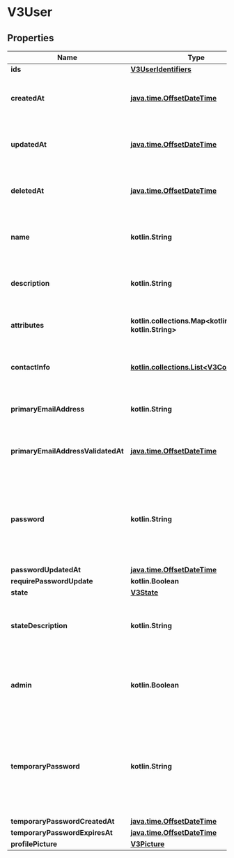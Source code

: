 
# V3User

## Properties
Name | Type | Description | Notes
------------ | ------------- | ------------- | -------------
**ids** | [**V3UserIdentifiers**](V3UserIdentifiers.md) |  |  [optional]
**createdAt** | [**java.time.OffsetDateTime**](java.time.OffsetDateTime.md) | When the user was created. This information is public and can be seen by any authenticated user in the network. |  [optional]
**updatedAt** | [**java.time.OffsetDateTime**](java.time.OffsetDateTime.md) | When the user was last updated. This information is public and can be seen by any authenticated user in the network. |  [optional]
**deletedAt** | [**java.time.OffsetDateTime**](java.time.OffsetDateTime.md) | When the user was deleted. This information is public and can be seen by any authenticated user in the network. |  [optional]
**name** | **kotlin.String** | The name of the user. This information is public and can be seen by any authenticated user in the network. |  [optional]
**description** | **kotlin.String** | A description for the user. This information is public and can be seen by any authenticated user in the network. |  [optional]
**attributes** | **kotlin.collections.Map&lt;kotlin.String, kotlin.String&gt;** | Key-value attributes for this users. Typically used for storing integration-specific data. |  [optional]
**contactInfo** | [**kotlin.collections.List&lt;V3ContactInfo&gt;**](V3ContactInfo.md) | Contact information for this user. Typically used to indicate who to contact with security/billing questions about the user. |  [optional]
**primaryEmailAddress** | **kotlin.String** | Primary email address that can be used for logging in. This address is not public, use contact_info for that. |  [optional]
**primaryEmailAddressValidatedAt** | [**java.time.OffsetDateTime**](java.time.OffsetDateTime.md) | When the primary email address was validated. Note that email address validation is not required on all networks. |  [optional]
**password** | **kotlin.String** | The password field is only considered when creating a user. It is not returned on API calls, and can not be updated by updating the User. See the UpdatePassword method of the UserRegistry service for more information. |  [optional]
**passwordUpdatedAt** | [**java.time.OffsetDateTime**](java.time.OffsetDateTime.md) |  |  [optional]
**requirePasswordUpdate** | **kotlin.Boolean** |  |  [optional]
**state** | [**V3State**](V3State.md) |  |  [optional]
**stateDescription** | **kotlin.String** | A description for the state field. This field can only be modified by admins, and should typically only be updated when also updating &#x60;state&#x60;. |  [optional]
**admin** | **kotlin.Boolean** | This user is an admin. This information is public and can be seen by any authenticated user in the network. This field can only be modified by other admins. |  [optional]
**temporaryPassword** | **kotlin.String** | The temporary password can only be used to update a user&#39;s password; never returned on API calls. It is not returned on API calls, and can not be updated by updating the User. See the CreateTemporaryPassword method of the UserRegistry service for more information. |  [optional]
**temporaryPasswordCreatedAt** | [**java.time.OffsetDateTime**](java.time.OffsetDateTime.md) |  |  [optional]
**temporaryPasswordExpiresAt** | [**java.time.OffsetDateTime**](java.time.OffsetDateTime.md) |  |  [optional]
**profilePicture** | [**V3Picture**](V3Picture.md) |  |  [optional]



